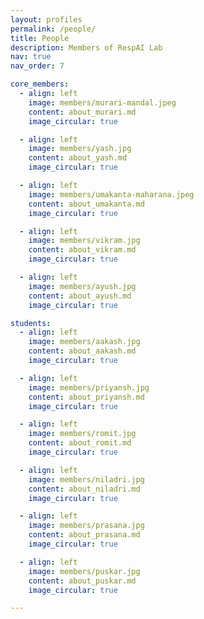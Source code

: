 ```yaml
---
layout: profiles
permalink: /people/
title: People
description: Members of RespAI Lab
nav: true
nav_order: 7

core_members:
  - align: left
    image: members/murari-mandal.jpeg
    content: about_murari.md
    image_circular: true

  - align: left
    image: members/yash.jpg
    content: about_yash.md
    image_circular: true

  - align: left
    image: members/umakanta-maharana.jpeg
    content: about_umakanta.md
    image_circular: true

  - align: left
    image: members/vikram.jpg
    content: about_vikram.md
    image_circular: true

  - align: left
    image: members/ayush.jpg
    content: about_ayush.md
    image_circular: true

students:
  - align: left
    image: members/aakash.jpg
    content: about_aakash.md
    image_circular: true

  - align: left
    image: members/priyansh.jpg
    content: about_priyansh.md
    image_circular: true

  - align: left
    image: members/romit.jpg
    content: about_romit.md
    image_circular: true

  - align: left
    image: members/niladri.jpg
    content: about_niladri.md
    image_circular: true

  - align: left
    image: members/prasana.jpg
    content: about_prasana.md
    image_circular: true

  - align: left
    image: members/puskar.jpg
    content: about_puskar.md
    image_circular: true

---
```

